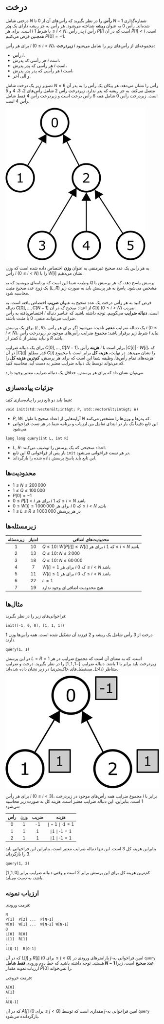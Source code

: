 # درخت

درختی شامل $N$ **رأس** را در نظر بگیرید که رأس‌های آن از $0$ تا $N-1$ شماره‌گذاری شده‌اند. رأس $0$ به عنوان **ریشه** شناخته می‌شود. هر رأس به جز ریشه دارای یک **پدر** است. برای هر $i$ با شرط $1 \leq i < N$، پدر رأس $i$ رأس $P[i]$ است که در آن $P[i] < i$ است. همچنین فرض می‌کنیم $P[0] = -1$.

برای هر رأس $i$ ($0 \leq i < N$)، **زیردرخت** $i$ مجموعه‌ای از رأس‌های زیر را شامل می‌شود:
*  رأس $i$،
* هر رأسی که پدرش $i$ است،
* هر رأسی که پدر پدرش $i$ است،
* هر رأسی که پدر پدر پدرش $i$ است،
* و الی آخر.

تصویر زیر یک درخت شامل $N = 6$ رأس را نشان می‌دهد. هر پیکان یک رأس را به پدر آن متصل می‌کند، به جز ریشه که پدر ندارد. زیردرخت رأس $2$ شامل رأس‌های $2$، $3$، $4$ و $5$ است. زیردرخت رأس $0$ شامل همه $6$ رأس درخت است و زیردرخت رأس $4$ فقط شامل رأس $4$ است.

![](subtrees.png "150")

به هر رأس یک عدد صحیح غیرمنفی به عنوان **وزن** اختصاص داده شده است که وزن رأس $i$ ($0 \leq i < N$) را با $W[i]$ نشان می‌دهیم.

وظیفه شما این است که برنامه‌ای بنویسید که به $Q$ پرسش پاسخ دهد، که هر پرسش با یک زوج عدد صحیح مثبت $(L, R)$ مشخص می‌شود. پاسخ به هر پرسش باید به صورت زیر محاسبه شود.

فرض کنید به هر رأس درخت یک عدد صحیح به عنوان **ضریب** اختصاص یافته است.
به دنباله $C[0], \ldots, C[N-1]$  از اعداد صحیح که در آن $C[i]$ ($0 \leq i < N$) ضریب اختصاص‌یافته به رأس $i$ است، **دنباله ضرایب** می‌گوییم. توجه داشته باشید که عناصر دنباله ضرایب می‌توانند منفی، $0$ یا مثبت باشند.

برای یک پرسش $(L, R)$، یک دنباله ضرایب **معتبر** نامیده می‌شود اگر برای هر رأس $i$ ($0 \leq i < N$)، شرط زیر برقرار باشد: مجموع ضرایب رأس‌های موجود در زیردرخت رأس $i$ نباید کمتر از $L$ و نباید بیشتر از $R$ باشد.

برای یک دنباله ضرایب $C[0], \ldots, C[N-1]$، **هزینه** رأس $i$ برابر است با $|C[i]| \cdot W[i]$، که در آن $|C[i]|$ قدر مطلق $C[i]$ را نشان می‌دهد. در نهایت، **هزینه کل** برابر است با مجموع هزینه‌های تمام رأس‌ها. وظیفه شما این است که برای هر پرسش، **کم‌ترین هزینه کل** را که می‌تواند توسط یک دنباله ضرایب معتبر به دست آید، محاسبه کنید.

می‌توان نشان داد که برای هر پرسش، حداقل یک دنباله ضرایب معتبر وجود دارد.

## جزئیات پیاده‌سازی

شما باید دو تابع زیر را پیاده‌سازی کنید:

```
void init(std::vector&lt;int&gt; P, std::vector&lt;int&gt; W)
```

* $P$, $W$: آرایه‌هایی از اعداد صحیح با طول $N$ که پدرها و وزن‌ها را مشخص می‌کنند.
* این تابع دقیقاً یک بار در ابتدای تعامل بین ارزیاب و برنامه شما در هر تست فراخوانی می‌شود.

```
long long query(int L, int R)
```
* $L$, $R$: اعداد صحیحی که یک پرسش را توصیف می‌کنند.
* این تابع $Q$ بار پس از فراخوانی `init` در هر تست فراخوانی می‌شود.
* این تابع باید پاسخ پرسش داده شده را بازگرداند.

## محدودیت‌ها

* $1 \leq N \leq 200\,000$
* $1 \leq Q \leq 100\,000$
* $P[0] = -1$
* $0 \leq P[i] < i$ برای هر $i$ که $1 \leq i < N$ باشد
* $0 \leq W[i] \leq 1\,000\,000$ برای هر $i$ که $0 \leq i < N$ باشد
* $1 \leq L \leq R \leq 1\,000\,000$ در هر پرسش

## زیرمسئله‌ها

| زیرمسئله | امتیاز  | محدودیت‌های اضافی        |
| :-------: | :-----: | ------------------------ |
|   1       |  $10$   | $Q \leq 10$؛ $W[P[i]] \leq W[i]$ برای هر $i$ که $1 \leq i < N$ باشد |
|   2       |  $13$   | $Q \leq 10$؛ $N \leq 2\,000$ |
|   3       |  $18$   | $Q \leq 10$؛ $N \leq 60\,000$ |
|   4       |  $7$    | $W[i] = 1$ برای هر $i$ که $0 \leq i < N$ باشد |
|   5       |  $11$   | $W[i] \leq 1$ برای هر $i$ که $0 \leq i < N$ باشد |
|   6       |  $22$   | $L = 1$ |
|   7       |  $19$   | هیچ محدودیت اضافی‌ای وجود ندارد |

## مثال‌ها

فراخوانی‌های زیر را در نظر بگیرید:

```
init([-1, 0, 0], [1, 1, 1])
```
درخت از $3$ رأس شامل یک ریشه و $2$ فرزند آن تشکیل شده است. همه رأس‌ها وزن $1$ دارند.

```
query(1, 1)
```

در این پرسش $L = R = 1$ است، که به معنای آن است که مجموع ضرایب در هر زیردرخت باید برابر با $1$ باشد. دنباله ضرایب $[-1, 1, 1]$ را در نظر بگیرید. درخت و ضرایب متناظر (داخل مستطیل‌های خاکستری) در زیر نشان داده شده‌اند.

![](ex1.png "150")

برای هر رأس $i$ ($0 \leq i < 3$)، مجموع ضرایب همه رأس‌های موجود در زیردرخت $i$ برابر با $1$ است. بنابراین، این دنباله ضرایب معتبر است. هزینه کل به صورت زیر محاسبه می‌شود:

| رأس  | وزن   | ضریب    | هزینه                            |
| :--: | :--:  | :-----: | :------------------------------: |
|  0   |  1    |   -1    | $\mid -1 \mid \cdot 1 = 1$ |
|  1   |  1    |    1    | $\mid 1 \mid \cdot 1 = 1$  |
|  2   |  1    |    1    | $\mid 1 \mid \cdot 1 = 1$  |

بنابراین هزینه کل $3$ است. این تنها دنباله ضرایب معتبر است، بنابراین این فراخوانی باید $3$ را بازگرداند.

```
query(1, 2)
```
کم‌ترین هزینه کل برای این پرسش برابر $2$ است و وقتی دنباله ضرایب برابر $[0, 1, 1]$ باشد، به دست می‌آید.

## ارزیاب نمونه

فرمت ورودی:

```
N
P[1]  P[2] ...  P[N-1]
W[0]  W[1] ...  W[N-2] W[N-1]
Q
L[0]  R[0]
L[1]  R[1]
...
L[Q-1]  R[Q-1]
```

که در آن $L[j]$ و $R[j]$ 
 (برای $0 \leq j < Q$)
 پارامترهای ورودی در $j$-امین فراخوانی به `query` هستند.
توجه داشته باشید که خط دوم ورودی **فقط شامل $N-1$ عدد صحیح** است،
 زیرا ارزیاب نمونه مقدار $P[0]$ را نمی‌خواند.

فرمت خروجی:
```
A[0]
A[1]
...
A[Q-1]
```

که در آن $A[j]$
 (برای $0 \leq j <  Q$)
 مقداری است که توسط $j$-امین فراخوانی به `query` بازگردانده می‌شود.

